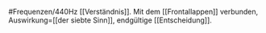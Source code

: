 #Frequenzen/440Hz
[[Verständnis]].
Mit dem [[Frontallappen]] verbunden, Auswirkung=[[der siebte Sinn]], endgültige [[Entscheidung]].